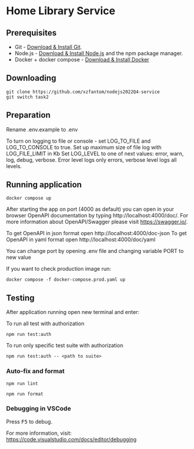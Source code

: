 # Home Library Service

## Prerequisites

- Git - [Download & Install Git](https://git-scm.com/downloads).
- Node.js - [Download & Install Node.js](https://nodejs.org/en/download/) and the npm package manager.
- Docker + docker compose - [Download & Install Docker](https://www.docker.com/)

## Downloading

```
git clone https://github.com/xzfantom/nodejs2022Q4-service
git switch task2
```

## Preparation

Rename .env.example to .env

To turn on logging to file or console - set LOG_TO_FILE and LOG_TO_CONSOLE to true.
Set up maximum size of file log with LOG_FILE_LIMIT in Kb
Set LOG_LEVEL to one of next values: error, warn, log, debug, verbose. Error level logs only errors,
verbose level logs all levels.

## Running application

```
docker compose up
```

After starting the app on port (4000 as default) you can open
in your browser OpenAPI documentation by typing http://localhost:4000/doc/.
For more information about OpenAPI/Swagger please visit https://swagger.io/.

To get OpenAPI in json format open http://localhost:4000/doc-json
To get OpenAPI in yaml format open http://localhost:4000/doc/yaml

You can change port by opening .env file and changing variable PORT to new value

If you want to check production image run:

```
docker compose -f docker-compose.prod.yaml up
```

## Testing

After application running open new terminal and enter:

To run all test with authorization

```
npm run test:auth
```

To run only specific test suite with authorization

```
npm run test:auth -- <path to suite>
```

### Auto-fix and format

```
npm run lint
```

```
npm run format
```

### Debugging in VSCode

Press <kbd>F5</kbd> to debug.

For more information, visit: https://code.visualstudio.com/docs/editor/debugging
